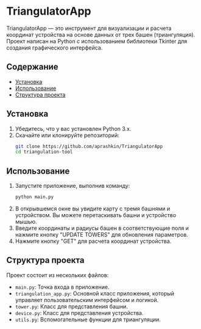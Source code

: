 # TriangulatorApp
 

TriangulatorApp — это инструмент для визуализации и расчета координат устройства на основе данных от трех башен (триангуляция). Проект написан на Python с использованием библиотеки Tkinter для создания графического интерфейса.

## Содержание

- [Установка](#установка)
- [Использование](#использование)
- [Структура проекта](#структура-проекта)


## Установка

1. Убедитесь, что у вас установлен Python 3.x.
2. Скачайте или клонируйте репозиторий:
    ```sh
    git clone https://github.com/aprashkin/TriangulatorApp
    cd triangulation-tool
    ```

## Использование

1. Запустите приложение, выполнив команду:
    ```sh
    python main.py
    ```
2. В открывшемся окне вы увидите карту с тремя башнями и устройством. Вы можете перетаскивать башни и устройство мышью.
3. Введите координаты и радиусы башен в соответствующие поля и нажмите кнопку "UPDATE TOWERS" для обновления параметров.
4. Нажмите кнопку "GET" для расчета координат устройства.

## Структура проекта

Проект состоит из нескольких файлов:

- `main.py`: Точка входа в приложение.
- `triangulation_app.py`: Основной класс приложения, который управляет пользовательским интерфейсом и логикой.
- `tower.py`: Класс для представления башни.
- `device.py`: Класс для представления устройства.
- `utils.py`: Вспомогательные функции для триангуляции.

